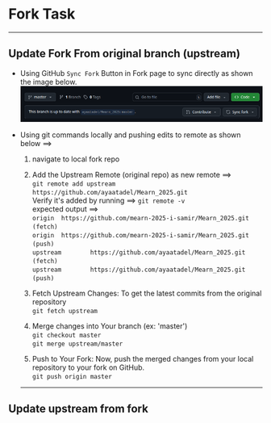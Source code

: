 # Fork Task
---
## Update Fork From original branch (upstream)
- Using GitHub `Sync Fork` Button in Fork page to sync directly as shown the image below. <br />
![Sync fork](Sync_fork.png)

- Using git commands locally and pushing edits to remote as shown below ==> <br />
    1. navigate to local fork repo <br />

    2. Add the Upstream Remote (original repo) as new remote ==> <br />
    `git remote add upstream https://github.com/ayaatadel/Mearn_2025.git` <br />
    Verify it's added by running ==> `git remote -v` <br />
    expected output ==> <br />
            `origin  https://github.com/mearn-2025-i-samir/Mearn_2025.git (fetch)` <br />
            `origin  https://github.com/mearn-2025-i-samir/Mearn_2025.git (push)` <br />
            `upstream        https://github.com/ayaatadel/Mearn_2025.git (fetch)` <br />
            `upstream        https://github.com/ayaatadel/Mearn_2025.git (push)` <br />

    3. Fetch Upstream Changes: To get the latest commits from the original repository <br />
    `git fetch upstream` <br />

    4. Merge changes into Your branch (ex: 'master') <br />
    `git checkout master` <br />
    `git merge upstream/master` <br />

    5. Push to Your Fork: Now, push the merged changes from your local repository to your fork on GitHub. <br />
    `git push origin master` <br />

    ---


## Update upstream from fork